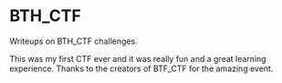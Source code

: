 # BTH_CTF
Writeups on BTH_CTF challenges.

This was my first CTF ever and it was really fun and a great learning experience.
Thanks to the creators of BTF_CTF for the amazing event.
